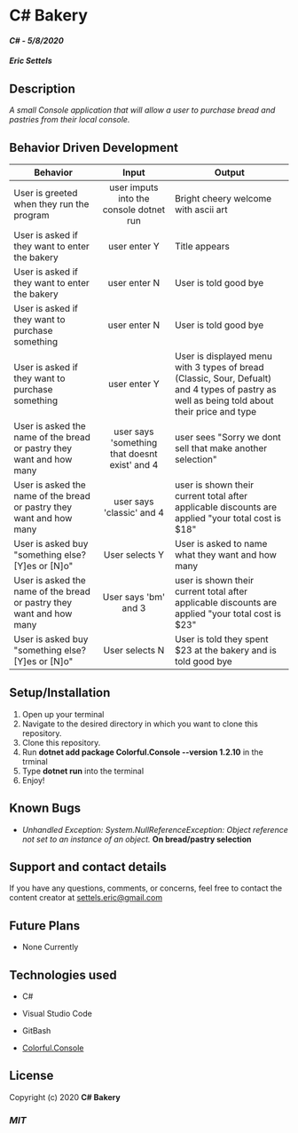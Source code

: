 # C# Bakery

#### _C#_ - _5/8/2020_

#### _Eric Settels_

## **Description**

_A small Console application that will allow a user to purchase bread and pastries from their local console._

## **Behavior Driven Development**

| Behavior | Input | Output |
|----------|:-----:|--------|
| User is greeted when they run the program |user imputs into the console dotnet run | Bright cheery welcome with ascii art |
| User is asked if they want to enter the bakery| user enter Y | Title appears | 
| User is asked if they want to enter the bakery| user enter  N| User is told good bye| 
| User is asked if they want to purchase something | user enter  N| User is told good bye| 
| User is asked if they want to purchase something | user enter Y | User is displayed menu with 3 types of bread (Classic, Sour, Defualt) and 4 types of pastry as well as being told about their price and type | 
|User is asked the name of the bread or pastry they want and how many | user says 'something that doesnt exist' and 4 | user sees "Sorry we dont sell that make another selection" |
|User is asked the name of the bread or pastry they want and how many | user says 'classic' and 4 | user is shown their current total after applicable discounts are applied "your total cost is $18" |
| User is asked buy "something else? [Y]es or [N]o" | User selects Y | User is asked to name what they want and how many |
|User is asked the name of the bread or pastry they want and how many | User says 'bm' and 3 | user is  shown their current total after applicable discounts are applied "your total cost is $23" |
| User is asked buy "something else? [Y]es or [N]o" | User selects N | User is told they spent $23 at the bakery and is told good bye|



## **Setup/Installation**

1. Open up your terminal
2. Navigate to the desired directory in which you want to clone this repository.
3. Clone this repository.
4. Run **dotnet add package Colorful.Console --version 1.2.10** in the trminal
5. Type **dotnet run** into the terminal
6. Enjoy!

## **Known Bugs**

* _Unhandled Exception: System.NullReferenceException: Object reference not set to an instance of an object._ **On bread/pastry selection**

## **Support and contact details**

If you have any questions, comments, or concerns, feel free to contact the content creator at settels.eric@gmail.com 

## **Future Plans**

* None Currently

## **Technologies used**

* C#

* Visual Studio Code

* GitBash

* [Colorful.Console](http://colorfulconsole.com/)

## **License**

Copyright (c) 2020 **C# Bakery**

### **_MIT_**